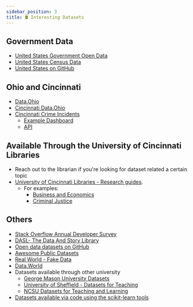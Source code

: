 ```yaml
---
sidebar_position: 3
title: 🛢 Interesting Datasets
---
```


## Government Data
* [United States Government Open Data](https://data.gov/)
* [United States Census Data](https://data.census.gov/cedsci/)
* [United States on GitHub](https://github.com/unitedstates)

## Ohio and Cincinnati
* [Data.Ohio](https://data.ohio.gov/wps/portal/gov/data/view)
* [Cincinnati Data.Ohio](https://data.cincinnati-oh.gov/browse?category=Thriving+Neighborhoods)
* [Cincinnati Crime Incidents](https://data.cincinnati-oh.gov/safety/PDI-Police-Data-Initiative-Crime-Incidents/k59e-2pvf)
  * [Example Dashboard](https://insights.cincinnati-oh.gov/stories/s/8eaa-xrvz)
  * [API](https://dev.socrata.com/foundry/data.cincinnati-oh.gov/k59e-2pvf)

## Available Through the University of Cincinnati Libraries
* Reach out to the librarian if you're looking for dataset related a certain topic
* [University of Cincinnati Libraries - Research guides](https://guides.libraries.uc.edu/).
  * For examples:
    * [Business and Economics](https://guides.libraries.uc.edu/c.php?g=411946)
    * [Criminal Justice](https://guides.libraries.uc.edu/criminal_justice_statistics)

## Others
* [Stack Overflow Annual Developer Survey](https://insights.stackoverflow.com/survey)
* [DASL- The Data And Story Library](https://dasl.datadescription.com/)
* [Open data datasets on GitHub](https://github.com/collections/open-data)
* [Awesome Public Datasets](https://github.com/awesomedata/awesome-public-datasets)
* [Real World - Fake Data](http://sonsofhierarchies.com/real-world-fake-data/)
* [Data.World](https://data.world/datasets/religion)
* Datasets available through other university 
  * [George Mason University Datasets](https://infoguides.gmu.edu/find-data/practice)
  * [University of Sheffield - Datasets for Teaching](https://www.sheffield.ac.uk/mash/statistics/datasets)
  * [NCSU Datasets for Teaching and Learning](https://www.lib.ncsu.edu/teaching-and-learning-datasets)
* [Datasets available via code using the scikit-learn tools](https://scikit-learn.org/stable/modules/generated/sklearn.datasets.fetch_openml.html)